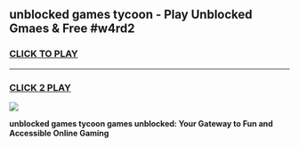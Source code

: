 
## unblocked games tycoon - Play Unblocked Gmaes & Free #w4rd2
<h3>
<a href="https://news.freeplayer.one?title=unblocked_games_tycoon&ref=03M">CLICK TO PLAY</a></h3>
<hr>

<h3>
<a href="https://news.freeplayer.one?title=unblocked_games_tycoon&ref=03M">CLICK 2 PLAY</a>
  
</h3>

<a href="https://news.freeplayer.one?title=unblocked_games_tycoon&ref=03M"><img src="https://clearcache.store/games.png"></a>


**unblocked games tycoon games unblocked: Your Gateway to Fun and Accessible Online Gaming**
